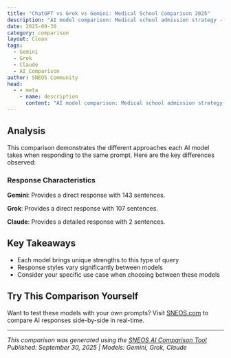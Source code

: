 ```yaml
---
title: "ChatGPT vs Grok vs Gemini: Medical School Comparison 2025"
description: "AI model comparison: Medical school admission strategy - stand out to admissions..."
date: 2025-09-30
category: comparison
layout: Clean
tags:
  - Gemini
  - Grok
  - Claude
  - AI Comparison
author: SNEOS Community
head:
  - - meta
    - name: description
      content: "AI model comparison: Medical school admission strategy - stand out to admissions..."
---
```


<ChatComparison
  title="ChatGPT vs Grok vs Gemini: Medical School Comparison 2025"
  prompt="Medical school admission strategy - stand out to admissions"
  :responses='{
    "Gemini": "Okay, let\u0027s craft a strategy to help you stand out to medical school admissions committees. It\u0027s a competitive process, but a well-rounded and thoughtfully presented application can significantly increase your chances.  We\u0027ll break this down into key areas:\n\n**I.  The Foundation: Academics and MCAT**\n\n*   **GPA:**\n    *   **Aim High:**  Strive for the highest GPA possible in challenging science coursework (biology, chemistry, physics, math).\n    *   **Trend Matters:**  A strong upward trend is viewed favorably.  If you had a weaker start, show how you\u0027ve improved and mastered the material.\n    *   **Course Rigor:**  Admissions committees prefer applicants who have taken challenging courses. Consider honors, AP, or dual enrollment courses in relevant subjects.\n    *   **Address Weaknesses:**  If you have any weaknesses (e.g., a bad grade in a specific class), be prepared to explain it honestly and show what you learned from the experience and how you improved.\n*   **MCAT:**\n    *   **Preparation is Key:** Dedicate ample time (3-6 months) to focused MCAT preparation.  Use a variety of resources: prep courses (Kaplan, Princeton Review, Altius), practice tests (AAMC official materials are crucial), and review books.\n    *   **Understand Your Weaknesses:**  Identify your weak areas through practice tests and targeted review. Focus on improving those areas.\n    *   **Simulate Test Conditions:**  Take full-length practice exams under timed conditions to build stamina and test-taking strategies.\n    *   **Aim for Your Target Score:**  Research the average MCAT scores for the schools you\u0027re interested in and set a realistic target.\n    *   **Retake Strategically:** If you don\u0027t achieve your target score, consider retaking the MCAT.  Only retake if you are confident you can significantly improve your score.  Admissions committees will see all your scores.\n\n**II.  Experiences: The Heart of Your Application**\n\n*   **Clinical Experience:**\n    *   **Direct Patient Interaction is Gold:** Seek opportunities that allow you to directly interact with patients. This demonstrates your understanding of the realities of healthcare.\n    *   **Examples:**\n        *   **Volunteering:** Hospitals, clinics, nursing homes, hospice, free clinics.\n        *   **Shadowing:**  Physicians in various specialties (primary care, surgery, etc.).  Shadowing demonstrates your understanding of the doctor\u0027s role.\n        *   **EMT/Paramedic:**  Provides significant hands-on experience.\n        *   **Medical Scribe:**  Documenting patient encounters for physicians.\n        *   **Certified Nursing Assistant (CNA):** Provides direct patient care.\n        *   **Phlebotomist:**  Collecting blood samples.\n    *   **Depth over Breadth:**  It\u0027s better to have fewer, more meaningful experiences with substantial hours than a lot of superficial experiences.  Show sustained commitment.\n    *   **Reflection is Crucial:**  Don\u0027t just list your activities.  Reflect on what you learned from these experiences about patient care, the healthcare system, and yourself.  How did these experiences shape your desire to become a doctor?\n*   **Research Experience:**\n    *   **Demonstrates Scientific Thinking:**  Research experience shows that you understand the scientific method, critical thinking, and data analysis.\n    *   **Find Opportunities:**  Look for research labs at your university, medical schools, or research institutions. Contact professors or researchers whose work interests you.\n    *   **Get Involved:**  Don\u0027t just be a lab assistant.  Take initiative, ask questions, and try to get involved in all aspects of the research process (data collection, analysis, writing).\n    *   **Publications/Presentations:**  If possible, aim to present your research at conferences or publish in peer-reviewed journals. This is a significant boost to your application.\n    *   **Basic Science or Clinical Research?** Both are valuable. Choose the type of research that interests you most.\n*   **Volunteering (Non-Clinical):**\n    *   **Demonstrates Compassion and Service:**  Shows that you care about your community and are willing to help others, even outside of a medical setting.\n    *   **Choose Something You\u0027re Passionate About:**  Your enthusiasm will shine through.\n    *   **Examples:**  Homeless shelters, food banks, tutoring, mentoring, environmental organizations, animal shelters.\n    *   **Leadership Roles:**  Taking on leadership roles within volunteer organizations demonstrates responsibility and initiative.\n*   **Leadership Experience:**\n    *   **Demonstrates Initiative and Responsibility:**  Shows that you can lead and motivate others.\n    *   **Examples:**  Leading a student organization, being a team captain, organizing a fundraising event, mentoring younger students.\n*   **Other Meaningful Experiences:**\n    *   **Hobbies and Interests:**  Don\u0027t be afraid to include activities that show your personality and interests outside of academics and medicine.  This can make you more relatable.\n    *   **Travel:**  Experiences abroad can demonstrate cultural awareness and adaptability.\n    *   **Artistic Pursuits:**  Music, art, writing, etc., can show creativity and well-roundedness.\n\n**III.  The Application: Telling Your Story**\n\n*   **AMCAS/AACOMAS/TMDSAS Essay (Personal Statement):**\n    *   **Tell Your Story:**  This is your opportunity to explain *why* you want to be a doctor.  What experiences have led you to this decision?  What are your motivations?\n    *   **Be Authentic and Genuine:**  Admissions committees can spot insincerity.  Write from the heart and be true to yourself.\n    *   **Show, Don\u0027t Tell:**  Use vivid examples and anecdotes to illustrate your points.  Instead of saying \u0022I am compassionate,\u0022 describe a situation where you demonstrated compassion.\n    *   **Focus on Your Growth:**  How have you grown and learned from your experiences?  What challenges have you overcome?\n    *   **Connect the Dots:**  Explain how your experiences have prepared you for the challenges of medical school and a career in medicine.\n    *   **Address Weaknesses (if necessary):**  If you have any weaknesses in your application (e.g., a low grade, a gap in your resume), address them honestly and explain what you learned from the experience.  Don\u0027t make excuses; focus on how you improved.\n    *   **Proofread Carefully:**  Typos and grammatical errors can make a negative impression. Have multiple people review your essay.\n*   **Secondary Essays:**\n    *   **Tailor to Each School:**  Each school has its own unique mission and values.  Research each school carefully and tailor your secondary essays to address their specific prompts and demonstrate why you are a good fit for their program.\n    *   **Be Specific:**  Don\u0027t give generic answers.  Refer to specific programs, research opportunities, or faculty members at the school that interest you.\n    *   **Answer the Question Directly:**  Pay close attention to the wording of the prompt and answer the question directly.\n    *   **Proofread Carefully:**  Again, typos and grammatical errors are unacceptable.\n*   **Letters of Recommendation:**\n    *   **Choose Wisely:**  Select recommenders who know you well and can speak to your strengths, abilities, and potential as a medical student.  Ideally, choose professors who have taught you in science courses and physicians you have shadowed or worked with.\n    *   **Give Them Plenty of Time:**  Ask for letters of recommendation well in advance of the deadline (at least 2 months).\n    *   **Provide Supporting Materials:**  Give your recommenders a copy of your transcript, resume, personal statement, and a list of the schools you are applying to.  This will help them write a more detailed and personalized letter.\n    *   **Waive Your Right to See the Letters:**  This shows that you trust your recommenders.\n*   **Activities Section:**\n    *   **Be Detailed:**  Provide a clear and concise description of each activity, including your role, responsibilities, and accomplishments.\n    *   **Quantify Your Impact:**  Use numbers to quantify your impact whenever possible (e.g., \u0022Raised $10,000 for the local food bank,\u0022 \u0022Tutored 20 students in math\u0022).\n    *   **Highlight Meaningful Experiences:**  Focus on the activities that had the greatest impact on you and that demonstrate your commitment to medicine.\n\n**IV.  The Interview: Showcasing Your Personality**\n\n*   **Preparation is Essential:**\n    *   **Research the School:**  Know the school\u0027s mission, values, curriculum, and research opportunities.\n    *   **Practice Answering Common Questions:**  \u0022Why do you want to be a doctor?\u0022, \u0022Tell me about yourself,\u0022 \u0022What are your strengths and weaknesses?\u0022, \u0022What are your experiences with teamwork?\u0022, \u0022How do you handle stress?\u0022\n    *   **Prepare Questions to Ask the Interviewer:**  This shows that you are interested in the school.\n    *   **Mock Interviews:**  Practice with friends, family members, or career services professionals.\n*   **During the Interview:**\n    *   **Be Professional:**  Dress appropriately, arrive on time, and be polite and respectful to everyone you meet.\n    *   **Be Yourself:**  Relax and be genuine. Let your personality shine through.\n    *   **Be Enthusiastic:**  Show your passion for medicine and your interest in the school.\n    *   **Listen Carefully:**  Pay attention to the interviewer\u0027s questions and answer them thoughtfully and completely.\n    *   **Be Honest:**  Don\u0027t exaggerate or fabricate anything.\n    *   **Thank the Interviewer:**  Send a thank-you note (email or handwritten) within 24 hours of the interview.\n*   **Types of Interviews:**\n    *   **Traditional Interviews:** One-on-one interviews with faculty members or admissions committee members.\n    *   **Multiple Mini Interviews (MMIs):** A series of short, structured interviews that assess your communication skills, ethical reasoning, and problem-solving abilities.\n    *   **Group Interviews:**  Interviews with a group of applicants.\n\n**V.  Standing Out: The \u0022Wow\u0022 Factor**\n\n*   **Unique Experiences:**\n    *   **Unusual Volunteer Work:**  Something that showcases your unique personality and values.\n    *   **Significant Leadership Roles:**  Beyond just being a member, leading initiatives.\n    *   **Global Experiences:**  Working or volunteering in underserved areas internationally.\n    *   **Overcoming Significant Obstacles:**  Demonstrates resilience and determination.\n*   **Strong Writing Skills:**  A well-written application is a must.  Pay attention to grammar, clarity, and conciseness.\n*   **Genuine Passion:**  Let your passion for medicine shine through in your essays and interviews.\n*   **Intellectual Curiosity:**  Demonstrate a desire to learn and explore new ideas.\n*   **Strong Communication Skills:**  Be able to articulate your thoughts clearly and effectively.\n*   **Empathy and Compassion:**  Show that you care about others and are committed to serving your community.\n*   **Resilience:**  Demonstrate your ability to bounce back from setbacks and learn from your mistakes.\n*   **Self-Awareness:**  Understand your strengths and weaknesses and be able to articulate them.\n\n**VI. Key Takeaways for Standing Out**\n\n*   **Start Early:**  Don\u0027t wait until the last minute to prepare your application.\n*   **Be Authentic:**  Be true to yourself and let your personality shine through.\n*   **Show, Don\u0027t Tell:**  Use vivid examples and anecdotes to illustrate your points.\n*   **Reflect on Your Experiences:**  What did you learn from your experiences, and how have they shaped your desire to become a doctor?\n*   **Tailor Your Application to Each School:**  Research each school carefully and demonstrate why you are a good fit for their program.\n*   **Proofread Carefully:**  Typos and grammatical errors can make a negative impression.\n*   **Seek Feedback:**  Ask friends, family members, or career services professionals to review your application.\n*   **Be Persistent:**  The application process can be long and challenging. Don\u0027t give up!\n\n**VII.  Things to Avoid**\n\n*   **Clich\u00E9s:** Avoid overused phrases and clich\u00E9s.\n*   **Generic Statements:** Be specific and provide details.\n*   **Arrogance:** Be humble and respectful.\n*   **Whining or Complaining:** Focus on the positive.\n*   **Dishonesty:** Be truthful in all aspects of your application.\n*   **Typos and Grammatical Errors:** Proofread carefully.\n\nBy following these strategies, you can create a compelling application that showcases your strengths, highlights your experiences, and demonstrates your passion for medicine. Good luck! Remember, it\u0027s a marathon, not a sprint. Stay focused, work hard, and believe in yourself.\n",
    "Grok": "Gaining admission to medical school is highly competitive, and standing out to admissions committees requires a strategic, well-rounded approach. Below are key strategies to help you craft a compelling application and differentiate yourself from other candidates:\n\n### 1. **Excel Academically**\n   - **Maintain a Strong GPA**: A high GPA, especially in science courses (Biology, Chemistry, Physics, Math - BCPM), is crucial. Aim for a GPA of 3.7 or higher to remain competitive for top schools (though many schools look at holistic applications, so a lower GPA can be offset by other strengths).\n   - **Ace the MCAT**: A strong MCAT score (above 510-515 for most competitive programs) can set you apart. Prepare thoroughly using resources like practice exams, tutoring, or prep courses (e.g., Kaplan, Princeton Review). Retake if necessary, but only if you\u2019re confident in improving significantly.\n   - **Show Academic Curiosity**: Take challenging courses beyond the prerequisites, such as advanced biology, biochemistry, or research-focused classes, to demonstrate intellectual rigor.\n\n### 2. **Gain Meaningful Clinical Experience**\n   - **Shadow Physicians**: Spend time shadowing doctors in different specialties to show you understand the realities of medicine. Aim for 50\u002B hours, and reflect on these experiences in your application essays or interviews.\n   - **Volunteer in Healthcare Settings**: Work in hospitals, clinics, or underserved communities to demonstrate a commitment to patient care. Roles like medical scribe, EMT, or hospice volunteer can provide hands-on exposure.\n   - **Highlight Patient Interaction**: Admissions committees value experiences where you\u2019ve interacted with patients and shown empathy. Be prepared to discuss specific examples.\n\n### 3. **Engage in Research**\n   - **Participate in Research Projects**: Research experience, especially in biomedical or clinical fields, is highly valued, particularly for MD-PhD programs or research-heavy schools. Seek opportunities in university labs, summer programs, or internships.\n   - **Aim for Publications or Presentations**: If possible, contribute to a publication, poster presentation, or conference. Even if not published, discuss the skills you gained (e.g., critical thinking, data analysis) in your application.\n   - **Tie Research to Medicine**: Show how your research aligns with your medical aspirations, such as improving patient outcomes or advancing medical knowledge.\n\n### 4. **Demonstrate Leadership and Service**\n   - **Take on Leadership Roles**: Lead a club, organize events, or spearhead initiatives (e.g., health outreach programs, fundraising for medical causes). Leadership shows you can take responsibility and inspire others\u2014key traits for a physician.\n   - **Commit to Community Service**: Volunteer consistently in non-medical settings as well (e.g., tutoring, homeless shelters) to show a well-rounded commitment to helping others. Focus on depth over breadth\u2014long-term involvement in a few causes is better than short stints in many.\n   - **Address Health Disparities**: If possible, work with underserved populations or advocate for healthcare equity. This demonstrates cultural competence and a commitment to social justice in medicine.\n\n### 5. **Craft a Compelling Personal Statement**\n   - **Tell Your Unique Story**: Use your personal statement to explain why you want to be a doctor, weaving in personal experiences (e.g., a family member\u2019s illness, a transformative volunteer experience). Avoid generic statements\u2014be specific and authentic.\n   - **Highlight Resilience or Growth**: If you\u2019ve overcome challenges (e.g., financial hardship, personal loss, academic struggles), show how these shaped your character and commitment to medicine.\n   - **Get Feedback**: Have mentors, advisors, or peers review your essay for clarity, tone, and impact. Revise multiple times to ensure it\u2019s polished.\n\n### 6. **Secure Strong Letters of Recommendation**\n   - **Choose Recommenders Wisely**: Select professors, physicians, or supervisors who know you well and can speak to your academic abilities, character, and suitability for medicine. At least one letter should ideally come from a science professor.\n   - **Build Relationships Early**: Attend office hours, engage in class, or work closely with mentors so they can write detailed, personal letters.\n   - **Provide Context**: Give recommenders a copy of your resume, personal statement, or a summary of your achievements to help them write a tailored letter.\n\n### 7. **Showcase Unique Extracurriculars**\n   - **Pursue Passion Projects**: Engage in activities that reflect your personality or values, whether it\u2019s music, sports, art, or advocacy. These can make you memorable and show you\u2019re well-rounded.\n   - **Tie Activities to Medicine**: Whenever possible, connect your extracurriculars to skills relevant to medicine (e.g., teamwork from sports, empathy from mentoring).\n   - **Avoid Overloading**: Focus on a few meaningful activities rather than a long list of superficial involvements. Depth and impact matter more than quantity.\n\n### 8. **Prepare for Interviews**\n   - **Practice Common Questions**: Be ready to discuss why you want to be a doctor, your strengths and weaknesses, ethical dilemmas, and current healthcare issues (e.g., access to care, physician burnout).\n   - **Know Your Application**: Be able to elaborate on every detail in your application\u2014don\u2019t be caught off guard.\n   - **Show Interpersonal Skills**: Demonstrate confidence, humility, and communication skills during interviews. Practice with mock interviews through your pre-med advisor or peers.\n   - **Research the School**: Tailor your answers to show why you\u2019re a good fit for that specific program (e.g., their focus on research, community service, or global health).\n\n### 9. **Tailor Your School Selection and Application**\n   - **Apply Broadly**: Apply to a mix of reach, target, and safety schools based on your GPA, MCAT, and the school\u2019s mission or focus.\n   - **Align with School Missions**: Research each school\u2019s values (e.g., primary care, research, rural medicine) and emphasize how your goals align in secondary essays.\n   - **Highlight Fit**: If a school emphasizes diversity or service, showcase related experiences. If they\u2019re research-heavy, emphasize your lab work.\n\n### 10. **Demonstrate Resilience and Adaptability**\n   - **Address Weaknesses**: If you have gaps in your application (e.g., lower grades, limited clinical experience due to COVID-19), explain them honestly in essays or interviews, focusing on how you\u2019ve grown or adapted.\n   - **Show Long-Term Commitment**: Consistency in pursuing medicine (e.g., sustained volunteering or shadowing over years) reassures admissions committees of your dedication.\n   - **Stay Persistent**: If you don\u2019t get in on your first try, seek feedback, strengthen your application (e.g., post-bac programs, more experience), and reapply. Many successful applicants apply multiple times.\n\n### Additional Tips to Stand Out:\n- **Develop a Niche**: Focus on a specific area of interest (e.g., global health, medical technology, pediatrics) and build experiences around it to create a cohesive narrative.\n- **Leverage Unique Backgrounds**: If you\u2019re a non-traditional applicant (e.g., career changer, first-generation student), highlight how your diverse perspective enriches the medical field.\n- **Stay Current on Healthcare Issues**: Be informed about topics like healthcare policy, medical ethics, and technological advancements (e.g., AI in medicine) to discuss during interviews or essays.\n- **Network**: Connect with current medical students, alumni, or faculty at your target schools to learn insider tips and potentially gain advocates for your application.\n\n### Timeline for Preparation:\n- **Freshman/Sophomore Year**: Focus on GPA, start exploring clinical and volunteer opportunities, and build relationships with professors.\n- **Junior Year**: Deepen clinical/research experience, prepare for the MCAT, and identify recommenders.\n- **Senior Year/Application Cycle**: Finalize MCAT, draft personal statement, submit AMCAS/AACOMAS applications early (ideally by June), and prepare for interviews.\n\n### Final Note:\nAdmissions committees look for candidates who are not only academically prepared but also compassionate, resilient, and committed to the field. Be authentic\u2014don\u2019t just check boxes to impress. Reflect on why you want to be a physician and let that passion shine through every part of your application.\n\nIf you have specific aspects of your background or application you\u2019d like help with (e.g., essay ideas, addressing a low GPA), feel free to ask!",
    "Claude": "Here\u0027s a comprehensive strategy to stand out in medical school admissions:\n\n## Academic Excellence\n**GPA \u0026 MCAT**\n- Target 3.7\u002B GPA (especially in science courses)\n- Aim for 510\u002B MCAT score\n- Consider retaking if significantly below target schools\u0027 averages\n- Take challenging courses that demonstrate intellectual rigor\n\n## Clinical Experience (Essential)\n- **Physician shadowing**: 100\u002B hours across multiple specialties\n- **Direct patient care**: CNA, EMT, medical scribe, or hospital volunteer\n- **Longitudinal commitment**: Show sustained involvement, not just box-checking\n- **Diverse settings**: Primary care, specialty care, underserved populations\n\n## Research Experience\n- **Publication potential**: Aim for at least one publication or presentation\n- **Duration**: 1-2 years minimum in same lab/project\n- **Independence**: Take ownership of a project component\n- **Medical relevance**: Clinical or translational research preferred\n\n## Standout Differentiators\n\n### Unique Experiences\n- **Global health**: Medical missions or international research\n- **Healthcare innovation**: Medical device development, health tech\n- **Teaching**: Tutoring pre-med students or MCAT prep\n- **Healthcare policy**: Internships with health organizations\n- **Military service**: Shows leadership and service commitment\n\n### Leadership Roles\n- Student government, club president, team captain\n- Starting a health-related organization or initiative\n- Leading research teams or volunteer programs\n\n### Service \u0026 Community Impact\n- **Consistency**: Long-term commitment to causes\n- **Leadership**: Organizing events, training volunteers\n- **Measurable impact**: Quantify your contributions\n- **Underserved populations**: Demonstrates social consciousness\n\n## Personal Branding\n\n### Compelling Narrative\n- **Theme**: Develop a consistent story across all applications\n- **Growth**: Show how experiences shaped your medical calling\n- **Authenticity**: Be genuine about motivations and challenges\n- **Specificity**: Use concrete examples and details\n\n### Strong Letters of Recommendation\n- Physicians you\u0027ve worked with closely\n- Research mentors who know your work ethic\n- Professors from challenging courses\n- Non-medical references who can speak to character\n\n## Application Strategy\n\n### School Selection\n- **Broad range**: Reach, match, and safety schools\n- **Mission alignment**: Research each school\u0027s values and programs\n- **Geographic diversity**: Don\u0027t limit to one region\n- **Early decision**: Consider if you have a clear top choice\n\n### Interview Excellence\n- **Practice extensively**: Mock interviews with feedback\n- **Current events**: Stay informed about healthcare issues\n- **School-specific**: Research interviewers and programs\n- **Storytelling**: Prepare compelling anecdotes for common questions\n\n## Timeline Management\n- **Early preparation**: Start clinical experience and research sophomore year\n- **MCAT timing**: Allow for potential retake\n- **Application submission**: Submit primary applications early (June)\n- **Continuous improvement**: Use gap years productively if needed\n\n## Red Flag Avoidance\n- Don\u0027t just \u0022check boxes\u0022 - show genuine engagement\n- Avoid grade trends that show declining performance\n- Address any academic or personal setbacks honestly\n- Don\u0027t neglect non-medical interests entirely\n\n## Final Tips\n- **Authenticity over perfection**: Be genuine in your motivations\n- **Quality over quantity**: Deep involvement trumps many shallow activities\n- **Persistence**: Many successful applicants apply multiple cycles\n- **Professional guidance**: Consider working with experienced mentors\n\nThe key is creating a cohesive narrative that demonstrates your commitment to medicine through sustained, meaningful experiences rather than trying to be everything to everyone."
  }'
  published-date="13:30"
/>

## Analysis

This comparison demonstrates the different approaches each AI model takes when responding to the same prompt. Here are the key differences observed:

### Response Characteristics

**Gemini**: Provides a direct response with 143 sentences. 

**Grok**: Provides a direct response with 107 sentences. 

**Claude**: Provides a detailed response with 2 sentences. 

## Key Takeaways

- Each model brings unique strengths to this type of query
- Response styles vary significantly between models
- Consider your specific use case when choosing between these models

## Try This Comparison Yourself

Want to test these models with your own prompts? Visit [SNEOS.com](https://sneos.com) to compare AI responses side-by-side in real-time.

---

*This comparison was generated using the [SNEOS AI Comparison Tool](https://sneos.com)*
*Published: September 30, 2025 | Models: Gemini, Grok, Claude*
